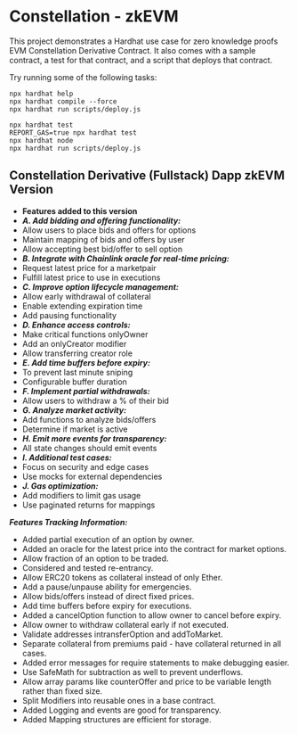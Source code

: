 # Constellation - zkEVM

This project demonstrates a Hardhat use case for zero knowledge proofs EVM Constellation Derivative Contract. It also comes with a sample contract, a test for that contract, and a script that deploys that contract.

Try running some of the following tasks:

```shell
npx hardhat help
npx hardhat compile --force
npx hardhat run scripts/deploy.js

npx hardhat test
REPORT_GAS=true npx hardhat test
npx hardhat node
npx hardhat run scripts/deploy.js
```
## Constellation Derivative (Fullstack) Dapp zkEVM Version
- **Features added to this version**
- ***A. Add bidding and offering functionality:***
-   Allow users to place bids and offers for options
-   Maintain mapping of bids and offers by user
-   Allow accepting best bid/offer to sell option
- ***B. Integrate with Chainlink oracle for real-time pricing:***
-    Request latest price for a marketpair
-    Fulfill latest price to use in executions
- ***C. Improve option lifecycle management:***
-   Allow early withdrawal of collateral
-   Enable extending expiration time
-   Add pausing functionality
- ***D. Enhance access controls:***
-   Make critical functions onlyOwner
-   Add an onlyCreator modifier
-   Allow transferring creator role
- ***E. Add time buffers before expiry:***
-   To prevent last minute sniping
-   Configurable buffer duration
- ***F. Implement partial withdrawals:***
-   Allow users to withdraw a % of their bid
- ***G. Analyze market activity:***
-   Add functions to analyze bids/offers
-   Determine if market is active
- ***H. Emit more events for transparency:***
-   All state changes should emit events
- ***I. Additional test cases:***
-   Focus on security and edge cases
-   Use mocks for external dependencies
- ***J. Gas optimization:***
-   Add modifiers to limit gas usage
-   Use paginated returns for mappings

***Features Tracking Information:***
- Added partial execution of an option by owner.
- Added an oracle for the latest price into the contract for market options.
- Allow fraction of an option to be traded.
- Considered and tested re-entrancy.
- Allow ERC20 tokens as collateral instead of only Ether.
- Add a pause/unpause ability for emergencies.
- Allow bids/offers instead of direct fixed prices.
- Add time buffers before expiry for executions.
- Added a cancelOption function to allow owner to cancel before expiry.
- Allow owner to withdraw collateral early if not executed.
- Validate addresses intransferOption and addToMarket.
- Separate collateral from premiums paid - have collateral returned in all cases.
- Added error messages for require statements to make debugging easier.
- Use SafeMath for subtraction as well to prevent underflows.
- Allow array params like counterOffer and price to be variable length rather than fixed size.
- Split Modifiers into reusable ones in a base contract.
- Added Logging and events are good for transparency.
- Added Mapping structures are efficient for storage.



